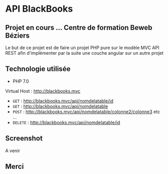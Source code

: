 # API BlackBooks

Projet en cours ... Centre de formation Beweb Béziers
---
Le but de ce projet est de faire un projet PHP pure sur le modèle MVC
API REST afin d'implémenter par la suite une couche angular sur un autre projet

## Technologie utilisée
- PHP 7.0

Virtual Host : http://blackbooks.mvc
* `GET` : http://blackbooks.mvc/api/nomdelatable/id
* `GET` : http://blackbooks.mvc/api/nomdelatable
* `POST` : http://blackbooks.mvc/api/nomdelatable/colonne2/colonne3 etc ...
* `DELETE` : http://blackbooks.mvc/api/nomdelatable/id

## Screenshot

A venir

## Merci
